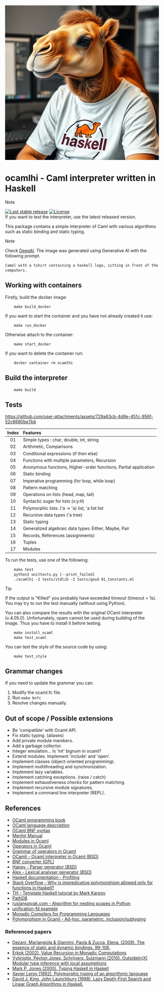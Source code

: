![Logo](./assets/ocamlhi.jpeg)

# ocamlhi - Caml interpreter written in Haskell

> [!NOTE]  
> [![Last stable release](https://img.shields.io/github/v/tag/pilusx/ocamlhi?label=Release)](https://github.com/pilusx/ocamlhi/releases/latest) [![License](https://img.shields.io/badge/License-BSD_3--Clause-red.svg)](LICENSE)  
> If you want to test the interpreter, use the latest released version.

This package contains a simple interpreter of Caml with various algorithms such as static binding and static typing.

> [!NOTE]  
> Check [DeepAI](https://deepai.org/machine-learning-model/text2img). The image was generated using Generative AI with the following prompt.
```
Camel with a tshirt containing a haskell logo, sitting in front of the computers.
```

## Working with containers
Firstly, build the docker image:
```
    make build_docker
```
If you want to start the container and you have not already created it use:
```
    make run_docker
```
Otherwise attach to the container:
```
    make start_docker
```
If you want to delete the container run:
```
    docker container rm ocamlhi
```

## Build the interpreter
```
    make build
```

## Tests
https://github.com/user-attachments/assets/729a63cb-4d9e-451c-956f-52c6680be7bb

| Index | Features      |
| :---: | :--------------- |
| 01 | Simple types : char, double, int, string|
| 02 | Arithmetic, Comparisons |
| 03 | Conditional expressions (if then else) |
| 04 | Functions with multiple parameters, Recursion | 
| 05 | Anonymous functions, Higher-order functions, Partial application |
| 06 | Static binding |
| 07 | Imperative programming (for loop, while loop)
| 08 | Pattern matching |
| 09 | Operations on lists (head, map, tail) | 
| 10 | Syntactic sugar for lists (x:y:tl) |
| 11 | Polymorphic lists: ('a -> 'a) list, 'a list list | 
| 12 | Recursive data types ('a tree) |
| 13 | Static typing |
| 14 | Generalized algebraic data types: Either, Maybe, Pair |
| 15 | Records, References (assignments) |
| 16 | Tuples |
| 17 | Modules |

To run the tests, use one of the following:
```
    make test
    python3 unittests.py [--print_failed]
    ./ocamlhi -I tests/stdlib -I tests/good 01_Constants.ml
```

> [!TIP]  
> If the output is "Killed" you probably have exceeded timeout (timeout = 1s). You may try to run the test manually (without using Python).

You can also compare the results with the original OCaml interpreter (v.4.05.0). Unfortunately, opam cannot be used during building of the image. Thus you have to install it before testing.
```
    make install_ocaml
    make test_ocaml
```

You can test the style of the source code by using:
```
    make test_style
```

## Grammar changes
If you need to update the grammar you can:
1. Modify the ocaml.fc file.
2. Run `make bnfc`
3. Resolve changes manually.

## Out of scope / Possible extensions
* Be 'compatible' with Ocaml API.   
* Fix static typing. (aliases)  
* Add private module members. 
* Add a garbage collector.  
* Integer emulation... Is 'int' bignum in ocaml?  
* Extend modules. Implement 'include' and 'open'.  
* Implement classes (object-oriented programming).  
* Implement multithreading and synchronization.  
* Implement lazy variables.  
* Implement catching exceptions. (raise / catch)  
* Implement exhaustiveness checks for pattern matching.   
* Implement recursive module signatures.  
* Implement a command line interpreter (REPL).  

## References
* [OCaml programming book](https://cs3110.github.io/textbook/chapters/interp/inference.html)
* [OCaml language description](https://caml.inria.fr/pub/docs/manual-ocaml/language.html)  
* [OCaml BNF syntax](http://www.willforge.fr/wikiosp/index.php/OCaml/BNF_syntax)  
* [Menhir Manual](http://gallium.inria.fr/~fpottier/menhir/manual.pdf)    
* [Modules in Ocaml](https://ocaml.org/learn/tutorials/modules.html)
* [Operators in Ocaml](https://caml.inria.fr/pub/docs/manual-ocaml/expr.html#ss%3Aexpr-operators)
* [Grammar of operators in Ocaml](https://caml.inria.fr/pub/docs/manual-ocaml/lex.html#infix-symbol)
* [OCamli - Ocaml interpreter in Ocaml (BSD)](https://github.com/johnwhitington/ocamli)  
* [BNF converter (GPL)](https://bnfc.digitalgrammars.com/)  
* [Happy - Parser generator (BSD)](https://www.haskell.org/happy/)  
* [Alex - Lexical analyser generator (BSD)](https://www.haskell.org/alex/)  
* [Haskell documentation - Profiling](https://downloads.haskell.org/~ghc/7.6.3/docs/html/users_guide/profiling.html)
* [Stack Overflow - Why is impredicative polymorphism allowed only for functions in Haskell?](https://stackoverflow.com/questions/56448814/why-is-impredicative-polymorphism-allowed-only-for-functions-in-haskell)
* [TH - Template Haskell tutorial by Mark Karpov](https://markkarpov.com/tutorial/th.html)
* [PathDB](https://github.com/maxsumrall/pathdb)
* [ruslanspivak.com - Algorithm for nesting scopes in Python](https://ruslanspivak.com/lsbasi-part14/)
* [unification-fd example](https://gist.github.com/gelisam/11068221)
* [Monadic Compilers for Programming Languages](https://wiki.haskell.org/Modular_Monadic_Compilers_for_Programming_Languages)
* [Polymorphism in Ocaml - Ad-hoc, parametric, inclusion/subtyping](https://stackoverflow.com/questions/33227667/polymorphism-in-ocaml-ad-hoc-parametric-inclusion-subtyping)

### Referenced papers
* [Dezani, Mariangiola & Giannini, Paola & Zucca, Elena. (2009). The essence of static and dynamic bindings. 99-106.](https://www.researchgate.net/publication/220829330_The_essence_of_static_and_dynamic_bindings)
* [Erkok (2002). Value Recursion in Monadic Computations](https://leventerkok.github.io/papers/erkok-thesis.pdf)
* [Vytiniotis, Peyton Jones, Schrijvers, Sulzmann (2010). OutsideIn(X) Modular type inference with local assumptions](https://www.microsoft.com/en-us/research/wp-content/uploads/2016/02/jfp-outsidein.pdf?from=http%3A%2F%2Fresearch.microsoft.com%2F%7Esimonpj%2Fpapers%2Fconstraints%2Fjfp-outsidein.pdf)
* [Mark P. Jones (2000). Typing Haskell in Haskell](https://web.cecs.pdx.edu/~mpj/thih/TypingHaskellInHaskell.html)
* [Xavier Leroy (1992). Polymorphic typing of an algorithmic language](https://xavierleroy.org/publi/phd-thesis.pdf)
* [David J. King, John Launchbury (1998). Lazy Depth-First Search and Linear Graph Algorithms in Haskell.](https://www.researchgate.net/publication/2295532_Lazy_Depth-First_Search_and_Linear_Graph_Algorithms_in_Haskell)
